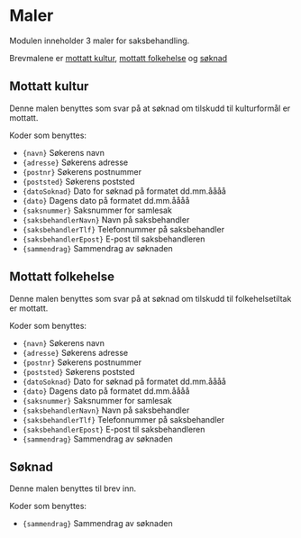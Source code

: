 # Maler

Modulen inneholder 3 maler for saksbehandling.

Brevmalene er [mottatt kultur](../templates/mottatt.kultur.docx), [mottatt folkehelse](../templates/mottatt.folkehelse.docx)
 og [søknad](../templates/soknad.docx)

## Mottatt kultur
Denne malen benyttes som svar på at søknad om tilskudd til kulturformål er mottatt.

Koder som benyttes:

- ```{navn}``` Søkerens navn
- ```{adresse}``` Søkerens adresse
- ```{postnr}``` Søkerens postnummer
- ```{poststed}``` Søkerens poststed
- ```{datoSoknad}``` Dato for søknad på formatet dd.mm.åååå
- ```{dato}``` Dagens dato på formatet dd.mm.åååå
- ```{saksnummer}``` Saksnummer for samlesak
- ```{saksbehandlerNavn}``` Navn på saksbehandler
- ```{saksbehandlerTlf}``` Telefonnummer på saksbehandler
- ```{saksbehandlerEpost}``` E-post til saksbehandleren 
- ```{sammendrag}``` Sammendrag av søknaden

## Mottatt folkehelse
Denne malen benyttes som svar på at søknad om tilskudd til folkehelsetiltak er mottatt.

Koder som benyttes:

- ```{navn}``` Søkerens navn
- ```{adresse}``` Søkerens adresse
- ```{postnr}``` Søkerens postnummer
- ```{poststed}``` Søkerens poststed
- ```{datoSoknad}``` Dato for søknad på formatet dd.mm.åååå
- ```{dato}``` Dagens dato på formatet dd.mm.åååå
- ```{saksnummer}``` Saksnummer for samlesak
- ```{saksbehandlerNavn}``` Navn på saksbehandler
- ```{saksbehandlerTlf}``` Telefonnummer på saksbehandler
- ```{saksbehandlerEpost}``` E-post til saksbehandleren 
- ```{sammendrag}``` Sammendrag av søknaden


## Søknad
Denne malen benyttes til brev inn.

Koder som benyttes:

- ```{sammendrag}``` Sammendrag av søknaden
